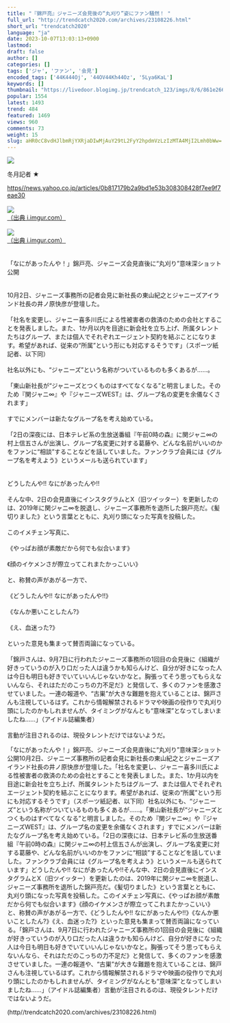 ```yaml
---
title: "『錦戸亮』ジャニーズ会見後の“丸刈り”姿にファン騒然！ "
full_url: "http://trendcatch2020.com/archives/23108226.html"
short_url: "trendcatch2020"
language: "ja"
date: 2023-10-07T13:03:13+0900
lastmod: 
draft: false
author: []
categories: []
tags: ['ジャ', 'ファン', '会見']
encoded_tags: ['44K444Oj', '44OV44Kh44Oz', '5Lya6KaL']
keywords: []
thumbnail: "https://livedoor.blogimg.jp/trendcatch_123/imgs/8/6/861e266e.jpg"
popular: 1554
latest: 1493
trend: 484
featured: 1469
views: 960
comments: 73
weight: 15
slug: aHR0cC8vdHJlbmRjYXRjaDIwMjAuY29tL2FyY2hpdmVzLzIzMTA4MjI2Lmh0bWw=
---
```


![](https://livedoor.blogimg.jp/trendcatch_123/imgs/8/6/861e266e.jpg)

<div><p>冬月記者 ★ </p><a target='_blank' href='https//news.yahoo.co.jp/articles/0b817179b2a9bd1e53b308308428f7ee9f7eae30'>https//news.yahoo.co.jp/articles/0b817179b2a9bd1e53b308308428f7ee9f7eae30</a> <br> <br> <a href='https//i.imgur.com/xh6GjzE.jpg' target='_blank' class='' id='img_1_1'><img src='https//livedoor.blogimg.jp/trendcatch_123/imgs/4/8/48b29a7e.jpg'><br>（出典 i.imgur.com）<br></a> <br> <a href='https//i.imgur.com/z6O9Oid.jpg' target='_blank' class='' id='img_1_2'><img src='https//livedoor.blogimg.jp/trendcatch_123/imgs/b/c/bc29e961.jpg'><br>（出典 i.imgur.com）<br></a> <br> <br> 「なにがあったんや！」錦戸亮、ジャニーズ会見直後に“丸刈り”意味深ショット公開 <br> <br> <br> 10月2日、ジャニーズ事務所の記者会見に新社長の東山紀之とジャニーズアイランド社長の井ノ原快彦が登壇した。 <br> <br> 「社名を変更し、ジャニー喜多川氏による性被害者の救済のための会社とすることを発表しました。また、1か月以内を目途に新会社を立ち上げ、所属タレントたちはグループ、または個人でそれぞれエージェント契約を結ぶことになります。希望があれば、従来の“所属”という形にも対応するそうです」（スポーツ紙記者、以下同） <br> <br> 社名以外にも、“ジャニーズ”という名称がついているものも多くあるが……。 <br> <br> 「東山新社長が“ジャニーズとつくものはすべてなくなる”と明言しました。そのため『関ジャニ∞』や『ジャニーズWEST』は、グループ名の変更を余儀なくされます」 <br> <br> すでにメンバーは新たなグループ名を考え始めている。 <br> <br> 「2日の深夜には、日本テレビ系の生放送番組『午前0時の森』に関ジャニ∞の村上信五さんが出演し、グループ名変更に対する葛藤や、どんな名前がいいのかをファンに“相談”することなどを話していました。ファンクラブ会員には《グループ名を考えよう》というメールも送られています」 <br> <br> <br> どうしたんや!! なにがあったんや!! <br> <br> そんな中、2日の会見直後にインスタグラムとX（旧ツイッター）を更新したのは、2019年に関ジャニ∞を脱退し、ジャニーズ事務所を退所した錦戸亮だ。《髪切りました》という言葉とともに、丸刈り頭になった写真を投稿した。 <br> <br> このイメチェン写真に、 <br> <br> 《やっぱお顔が素敵だから何でも似合います》 <br> <br> 《顔のイケメンさが際立ってこれまたかっこいい》 <br> <br> と、称賛の声があがる一方で、 <br> <br> 《どうしたんや!! なにがあったんや!!》 <br> <br> 《なんか悪いことしたん?》 <br> <br> 《え、血迷った?》 <br> <br> といった意見も集まって賛否両論になっている。 <br> <br> 「錦戸さんは、9月7日に行われたジャニーズ事務所の1回目の会見後に《組織が好きっていうのが入り口だった人は違うかも知らんけど、自分が好きになった人は今日も明日も好きでいていいんじゃないかなと。胸張ってそう思ってもらえないんなら、それはただのこっちの力不足だ》と発信して、多くのファンを感激させていました。一連の報道や、“古巣”が大きな難題を抱えていることは、錦戸さんも注視しているはず。これから情報解禁されるドラマや映画の役作りで丸刈り頭にしたのかもしれませんが、タイミングがなんとも“意味深”となってしまいましたね……」（アイドル誌編集者） <br> <br> 言動が注目されるのは、現役タレントだけではないようだ。 <p>「なにがあったんや！」錦戸亮、ジャニーズ会見直後に“丸刈り”意味深ショット公開10月2日、ジャニーズ事務所の記者会見に新社長の東山紀之とジャニーズアイランド社長の井ノ原快彦が登壇した。「社名を変更し、ジャニー喜多川氏による性被害者の救済のための会社とすることを発表しました。また、1か月以内を目途に新会社を立ち上げ、所属タレントたちはグループ、または個人でそれぞれエージェント契約を結ぶことになります。希望があれば、従来の“所属”という形にも対応するそうです」（スポーツ紙記者、以下同）社名以外にも、“ジャニーズ”という名称がついているものも多くあるが……。「東山新社長が“ジャニーズとつくものはすべてなくなる”と明言しました。そのため『関ジャニ∞』や『ジャニーズWEST』は、グループ名の変更を余儀なくされます」すでにメンバーは新たなグループ名を考え始めている。「2日の深夜には、日本テレビ系の生放送番組『午前0時の森』に関ジャニ∞の村上信五さんが出演し、グループ名変更に対する葛藤や、どんな名前がいいのかをファンに“相談”することなどを話していました。ファンクラブ会員には《グループ名を考えよう》というメールも送られています」どうしたんや!! なにがあったんや!!そんな中、2日の会見直後にインスタグラムとX（旧ツイッター）を更新したのは、2019年に関ジャニ∞を脱退し、ジャニーズ事務所を退所した錦戸亮だ。《髪切りました》という言葉とともに、丸刈り頭になった写真を投稿した。このイメチェン写真に、《やっぱお顔が素敵だから何でも似合います》《顔のイケメンさが際立ってこれまたかっこいい》と、称賛の声があがる一方で、《どうしたんや!! なにがあったんや!!》《なんか悪いことしたん?》《え、血迷った?》といった意見も集まって賛否両論になっている。「錦戸さんは、9月7日に行われたジャニーズ事務所の1回目の会見後に《組織が好きっていうのが入り口だった人は違うかも知らんけど、自分が好きになった人は今日も明日も好きでいていいんじゃないかなと。胸張ってそう思ってもらえないんなら、それはただのこっちの力不足だ》と発信して、多くのファンを感激させていました。一連の報道や、“古巣”が大きな難題を抱えていることは、錦戸さんも注視しているはず。これから情報解禁されるドラマや映画の役作りで丸刈り頭にしたのかもしれませんが、タイミングがなんとも“意味深”となってしまいましたね……」（アイドル誌編集者）言動が注目されるのは、現役タレントだけではないようだ。</p></div>

(http//trendcatch2020.com/archives/23108226.html)
